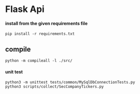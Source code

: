 # Flask Api

#### install from the given requirements file
`````
pip install -r requirements.txt
`````

## compile
``````````
python -m compileall -l ./src/
``````````

#### unit test
`````
python3 -m unittest tests/common/MySqlDbConnectionTests.py 
python3 scripts/collect/SecCompanyTickers.py
`````

